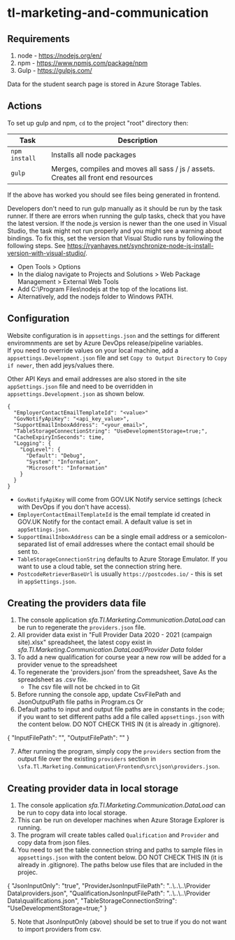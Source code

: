 # tl-marketing-and-communication

## Requirements 

1. node - https://nodejs.org/en/
2. npm - https://www.npmjs.com/package/npm
3. Gulp - https://gulpjs.com/

Data for the student search page is stored in Azure Storage Tables.



## Actions

To set up gulp and npm, `cd` to the project "root" directory then:

|Task|Description|
|----|-----------|
| `npm install` | Installs all node packages |
| `gulp` | Merges, compiles and moves all sass / js / assets. Creates all front end resources |

If the above has worked you should see files being generated in frontend.

Developers don't need to run gulp manually as it should be run by the task runner. If there are errors when running the gulp tasks, check that you have the latest version.
If the node.js version is newer than the one used in Visual Studio, the task might not run properly and you might see a warning about bindings.
To fix this, set the version that Visual Studio runs by following the following steps. See https://ryanhayes.net/synchronize-node-js-install-version-with-visual-studio/.
* Open Tools > Options
* In the dialog navigate to Projects and Solutions > Web Package Management > External Web Tools 
* Add C:\Program Files\nodejs at the top of the locations list.
* Alternatively, add the nodejs folder to Windows PATH.


## Configuration

Website configuration is in `appsettings.json` and the settings for different enviromnments are set by Azure DevOps release/pipeline variables.  
If you need to override values on your local machine, add a `appsettings.Development.json` file and set `Copy to Output Directory` to `Copy if newer`, then add jeys/values there.

Other API Keys and email addresses are also stored in the site `appSettings.json` file and need to be overridden in `appsettings.Development.json` as shown below.

```
{
  "EmployerContactEmailTemplateId": "<value>"
  "GovNotifyApiKey": "<api_key_value>",
  "SupportEmailInboxAddress": "<your_email>",
  "TableStorageConnectionString": "UseDevelopmentStorage=true;",
  "CacheExpiryInSeconds": time,
  "Logging": {
    "LogLevel": {
      "Default": "Debug",
      "System": "Information",
      "Microsoft": "Information"
    }
  }
}
```

- `GovNotifyApiKey` will come from GOV.UK Notify service settings (check with DevOps if you don't have access). 
- `EmployerContactEmailTemplateId` is the email template id created in GOV.UK Notify for the contact email. A default value is set in `appSettings.json`.
- `SupportEmailInboxAddress` can be a single email address or a semicolon-separated list of email addresses where the contact email should be sent to.
- `TableStorageConnectionString` defaults to Azure Storage Emulator. If you want to use a cloud table, set the connection string here.
- `PostcodeRetrieverBaseUrl` is usually `https://postcodes.io/` - this is set in `appSettings.json`.


## Creating the providers data file

1. The console application *sfa.Tl.Marketing.Communication.DataLoad* can be run to regenerate the `providers.json` file. 
2. All provider data exist in "Full Provider Data 2020 - 2021 (campaign site).xlsx" spreadsheet, the latest copy exist in *sfa.Tl.Marketing.Communication.DataLoad/Provider Data* folder
3. To add a new qualification for course year a new row will be added for a provider venue to the spreadsheet
4. To regenerate the 'providers.json' from the spreadsheet, Save As the spreadsheet as .csv file.
   * The csv file will not be chcked in to Git
5. Before running the console app, update CsvFilePath and JsonOutputPath file paths in Program.cs
Or
6. Default paths to input and output file paths are in constants in the code; if you want to set different paths add a file called `appsettings.json` with the content below. DO NOT CHECK THIS IN (it is already in .gitignore).

{
  "InputFilePath": "<path to file>",
  "OutputFilePath": "<path to file>"
}

7. After running the program, simply copy the `providers` section from the output file over the existing `providers` section in `\sfa.Tl.Marketing.Communication\Frontend\src\json\providers.json`.


## Creating provider data in local storage

1. The console application *sfa.Tl.Marketing.Communication.DataLoad* can be run to copy data into local storage. 
2. This can be run on developer machines when Azure Storage Explorer is running.
3. The program will create tables called `Qualification` and `Provider` and copy data from json files.
4. You need to set the table connection string and paths to sample files in `appsettings.json` with the content below. DO NOT CHECK THIS IN (it is already in .gitignore). The paths below use files that are included in the projec.

{
  "JsonInputOnly": "true",
  "ProviderJsonInputFilePath": "..\\..\\..\\Provider Data\\providers.json",
  "QualificationJsonInputFilePath": "..\\..\\..\\Provider Data\\qualifications.json",
  "TableStorageConnectionString": "UseDevelopmentStorage=true;"
}

5. Note that JsonInputOnly (above) should be set to true if you do not want to import providers from csv.

